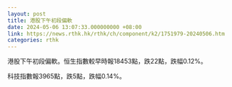 ```yaml
---
layout: post
title: 港股下午初段偏軟
date: 2024-05-06 13:07:33.000000000 +08:00
link: https://news.rthk.hk/rthk/ch/component/k2/1751979-20240506.htm
categories: rthk
---
```


港股下午初段偏軟。恒生指數較早時報18453點，跌22點，跌幅0.12%。

科技指數報3965點，跌5點，跌幅0.14%。
